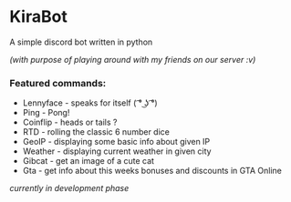 # KiraBot
A simple discord bot written in python

_(with purpose of playing around with my friends on our server :v)_

### Featured commands:

- Lennyface - speaks for itself ( ͡° ͜ʖ ͡°)
- Ping - Pong!
- Coinflip - heads or tails ?
- RTD - rolling the classic 6 number dice
- GeoIP - displaying some basic info about given IP
- Weather - displaying current weather in given city
- Gibcat - get an image of a cute cat
- Gta - get info about this weeks bonuses and discounts in GTA Online

_currently in development phase_